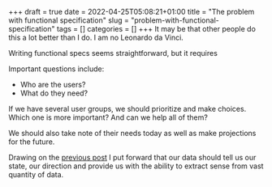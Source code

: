 +++
draft = true
date = 2022-04-25T05:08:21+01:00
title = "The problem with functional specification"
slug = "problem-with-functional-specification"
tags = []
categories = []
+++
It may be that other people do this a lot better than I do. I am no Leonardo da Vinci. 

Writing functional specs seems straightforward, but it requires 


Important questions include: 

* Who are the users? 
* What do they need? 

If we have several user groups, we should prioritize and make choices. Which one is more important? And can we help all of them?  

We should also take note of their needs today as well as make projections for the future.   

Drawing on the [previous post](/posts/three-ground-rules-for-your-analytics) I put forward that our data should tell us our state, our direction and provide us with the ability to extract sense from vast quantity of data. 
